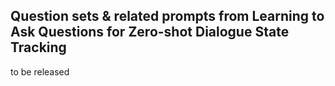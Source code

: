 ## Question sets & related prompts from Learning to Ask Questions for Zero-shot Dialogue State Tracking

to be released
